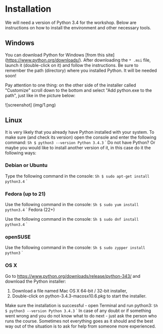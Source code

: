 # Installation

We will need a version of Python 3.4 for the workshop. Below are instructions on how to install the environment and other necessary tools.

## Windows

You can download Python for Windows [from this site] (https://www.python.org/downloads/). After downloading the `* .msi` file, launch it (double-click on it) and follow the instructions. Be sure to remember the path (directory) where you installed Python. It will be needed soon!

Pay attention to one thing: on the other side of the installer called "Customize" scroll down to the bottom and select "Add python.exe to the path", just like in the picture below:

![screenshot] (img/1.png) 

## Linux
It is very likely that you already have Python installed with your system. To make sure (and check its version) open the console and enter the following command:
`` Sh
$ python3 --version
Python 3.4.3
`` `
Do not have Python? Or maybe you would like to install another version of it, in this case do it the following ways:

### Debian or Ubuntu

Type the following command in the console:
`` Sh
$ sudo apt-get install python3.4
`` `

### Fedora (up to 21)

Use the following command in the console:
`` Sh
$ sudo yum install python3.4
`` `
Fedora (22+)

Use the following command in the console:
`` Sh
$ sudo dnf install python3.4
`` `
### openSUSE

Use the following command in the console:
`` Sh
$ sudo zypper install python3
`` `
### OS X

Go to https://www.python.org/downloads/release/python-343/ and download the Python installer:

1. Download a file named Mac OS X 64-bit / 32-bit installer,
2. Double-click on python-3.4.3-macosx10.6.pkg to start the installer.

Make sure the installation is successful - open Terminal and run python3:
`` Sh
$ python3 --version
Python 3.4.3
`` `
In case of any doubt or if something went wrong and you do not know what to do next - just ask the person who runs the course. Sometimes not everything goes as it should and the best way out of the situation is to ask for help from someone more experienced.
